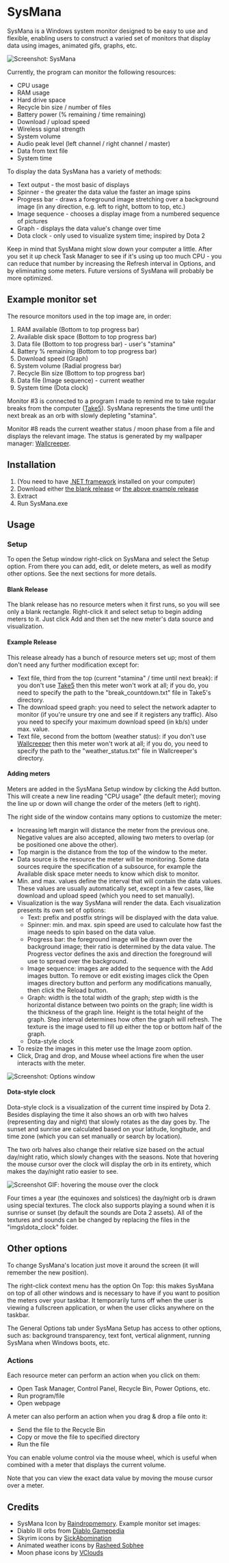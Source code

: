 SysMana
=======

SysMana is a Windows system monitor designed to be easy to use and flexible, enabling users to construct a varied set of monitors that display data using images, animated gifs, graphs, etc.

![Screenshot: SysMana](http://i.imgur.com/MsqNdvT.gif)

Currently, the program can monitor the following resources:
* CPU usage
* RAM usage
* Hard drive space
* Recycle bin size / number of files
* Battery power (% remaining / time remaining)
* Download / upload speed
* Wireless signal strength
* System volume
* Audio peak level (left channel / right channel / master)
* Data from text file
* System time

To display the data SysMana has a variety of methods:
* Text output - the most basic of displays
* Spinner - the greater the data value the faster an image spins
* Progress bar - draws a foreground image stretching over a background image (in any direction, e.g. left to right, bottom to top, etc.)
* Image sequence - chooses a display image from a numbered sequence of pictures
* Graph - displays the data value's change over time
* Dota clock - only used to visualize system time; inspired by Dota 2

Keep in mind that SysMana might slow down your computer a little. After you set it up check Task Manager to see if it's using up too much CPU - you can reduce that number by increasing the Refresh interval in Options, and by eliminating some meters. Future versions of SysMana will probably be more optimized.


Example monitor set
---------------------

The resource monitors used in the top image are, in order:

1. RAM available (Bottom to top progress bar)
2. Available disk space (Bottom to top progress bar)
3. Data file (Bottom to top progress bar) - user's "stamina"
4. Battery % remaining (Bottom to top progress bar)
5. Download speed (Graph)
6. System volume (Radial progress bar)
7. Recycle Bin size (Bottom to top progress bar)
8. Data file (Image sequence) - current weather
9. System time (Dota clock)

Monitor #3 is connected to a program I made to remind me to take regular breaks from the computer ([Take5](https://github.com/Winterstark/Wallcreeper)). SysMana represents the time until the next break as an orb with slowly depleting "stamina".

Monitor #8 reads the current weather status / moon phase from a file and displays the relevant image. The status is generated by my wallpaper manager: [Wallcreeper](https://github.com/Winterstark/Wallcreeper).


Installation
-------------

1. (You need to have [.NET framework](http://www.microsoft.com/en-us/download/details.aspx?id=30653) installed on your computer)
2. Download either [the blank release](https://github.com/Winterstark/SysMana/releases/tag/v1.0)
 or [the above example release](https://github.com/Winterstark/SysMana/releases/tag/v1.0-example)
3. Extract
4. Run SysMana.exe


Usage
------

### Setup

To open the Setup window right-click on SysMana and select the Setup option. From there you can add, edit, or delete meters, as well as modify other options. See the next sections for more details.

#### Blank Release

The blank release has no resource meters when it first runs, so you will see only a blank rectangle. Right-click it and select setup to begin adding meters to it. Just click Add and then set the new meter's data source and visualization.

#### Example Release

This release already has a bunch of resource meters set up; most of them don't need any further modification except for:
* Text file, third from the top (current "stamina" / time until next break): if you don't use [Take5](https://github.com/Winterstark/Take5) then this meter won't work at all; if you do, you need to specify the path to the "break_countdown.txt" file in Take5's directory.
* The download speed graph: you need to select the network adapter to monitor (if you're unsure try one and see if it registers any traffic). Also you need to specify your maximum download speed (in kb/s) under max. value.
* Text file, second from the bottom (weather status): if you don't use [Wallcreeper](https://github.com/Winterstark/Wallcreeper) then this meter won't work at all; if you do, you need to specify the path to the "weather_status.txt" file in Wallcreeper's directory.

#### Adding meters

Meters are added in the SysMana Setup window by clicking the Add button. This will create a new line reading "CPU usage" (the default meter); moving the line up or down will change the order of the meters (left to right).

The right side of the window contains many options to customize the meter:
- Increasing left margin will distance the meter from the previous one. Negative values are also accepted, allowing two meters to overlap (or be positioned one above the other).
- Top margin is the distance from the top of the window to the meter.
- Data source is the resource the meter will be monitoring. Some data sources require the specification of a subsource, for example the Available disk space meter needs to know which disk to monitor.
- Min. and max. values define the interval that will contain the data values. These values are usually automatically set, except in a few cases, like download and upload speed (which you need to set manually).
- Visualization is the way SysMana will render the data. Each visualization presents its own set of options:
  - Text: prefix and postfix strings will be displayed with the data value.
  - Spinner: min. and max. spin speed are used to calculate how fast the image needs to spin based on the data value.
  - Progress bar: the foreground image will be drawn over the background image; their ratio is determined by the data value. The Progress vector defines the axis and direction the foreground will use to spread over the background.
  - Image sequence: images are added to the sequence with the Add images button. To remove or edit existing images click the Open images directory button and perform any modifications manually, then click the Reload button.
  - Graph: width is the total width of the graph; step width is the horizontal distance between two points on the graph; line width is the thickness of the graph line. Height is the total height of the graph. Step interval determines how often the graph will refresh. The texture is the image used to fill up either the top or bottom half of the graph.
  - Dota-style clock
- To resize the images in this meter use the Image zoom option.
- Click, Drag and drop, and Mouse wheel actions fire when the user interacts with the meter.

![Screenshot: Options window](http://i.imgur.com/dEzYx9S.png)

#### Dota-style clock

Dota-style clock is a visualization of the current time inspired by Dota 2. Besides displaying the time it also shows an orb with two halves (representing day and night) that slowly rotates as the day goes by. The sunset and sunrise are calculated based on your latitude, longitude, and time zone (which you can set manually or search by location).

The two orb halves also change their relative size based on the actual day/night ratio, which slowly changes with the seasons. Note that hovering the mouse cursor over the clock will display the orb in its entirety, which makes the day/night ratio easier to see.

![Screenshot GIF: hovering the mouse over the clock](http://i.imgur.com/rC3FOcj.gif)

Four times a year (the equinoxes and solstices) the day/night orb is drawn using special textures. The clock also supports playing a sound when it is sunrise or sunset (by default the sounds are Dota 2 assets). All of the textures and sounds can be changed by replacing the files in the "imgs\dota_clock" folder.

## Other options

To change SysMana's location just move it around the screen (it will remember the new position).

The right-click context menu has the option On Top: this makes SysMana on top of all other windows and is necessary to have if you want to position the meters over your taskbar. It temporarily turns off when the user is viewing a fullscreen application, or when the user clicks anywhere on the taskbar.

The General Options tab under SysMana Setup has access to other options, such as: background transparency, text font, vertical alignment, running SysMana when Windows boots, etc.

### Actions

Each resource meter can perform an action when you click on them:
* Open Task Manager, Control Panel, Recycle Bin, Power Options, etc.
* Run program/file
* Open webpage

A meter can also perform an action when you drag & drop a file onto it:
* Send the file to the Recycle Bin
* Copy or move the file to specified directory
* Run the file

You can enable volume control via the mouse wheel, which is useful when combined with a meter that displays the current volume.

Note that you can view the exact data value by moving the mouse cursor over a meter.


Credits
----------

* SysMana Icon by [Raindropmemory](http://raindropmemory.deviantart.com/art/Legendora-Icon-Set-118999011).
Example monitor set images:
* Diablo III orbs from [Diablo Gamepedia](http://diablo.gamepedia.com/Category:Diablo_III_User_Interface_Images)
* Skyrim icons by [SickAbomination](http://sickabomination.deviantart.com/art/Skyrim-Orb-270815282)
* Animated weather icons by [Rasheed Sobhee](http://www.behance.net/gallery/Weather-Animation-Icons-Free-Download/10740083)
* Moon phase icons by [VClouds](http://vclouds.deviantart.com/art/VClouds-Weather-2-179058977)